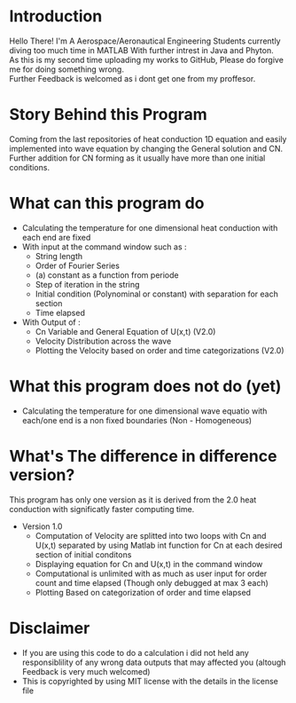 # Introduction
Hello There! 
I'm A Aerospace/Aeronautical Engineering Students currently diving too much time in MATLAB With further intrest in Java and Phyton.<br>
As this is my second time uploading my works to GitHub, Please do forgive me for doing something wrong.<br>
Further Feedback is welcomed as i dont get one from my proffesor.<br>

# Story Behind this Program
Coming from the last repositories of heat conduction 1D equation and easily implemented into wave equation by changing the General solution and CN.<br>
Further addition for CN forming as it usually have more than one initial conditions. <br>

# What can this program do
- Calculating the temperature for one dimensional heat conduction with each end are fixed<br>
- With input at the command window such as :<br>
  - String length<br>
  - Order of Fourier Series<br>
  - (a) constant as a function from periode<br>
  - Step of iteration in the string<br>
  - Initial condition (Polynominal or constant) with separation for each section<br>
  - Time elapsed<br>
- With Output of : <br>
  - Cn Variable and General Equation of U(x,t) (V2.0)<br>
  - Velocity Distribution across the wave<br>
  - Plotting the Velocity based on order and time categorizations (V2.0)<br>

# What this program does not do (yet)
- Calculating the temperature for one dimensional wave equatio with each/one end is a non fixed boundaries (Non - Homogeneous)<br>

# What's The difference in difference version? <br>
This program has only one version as it is derived from the 2.0 heat conduction with significatly faster computing time.<br>
- Version 1.0 <br>
  - Computation of Velocity are splitted into two loops with Cn and U(x,t) separated by using Matlab int function for Cn at each desired section of initial conditons<br>
  - Displaying equation for Cn and U(x,t) in the command window<br>
  - Computational is unlimited with as much as user input for order count and time elapsed (Though only debugged at max 3 each)<br>
  - Plotting Based on categorization of order and time elapsed<br>

# Disclaimer
- If you are using this code to do a calculation i did not held any responsiblility of any wrong data outputs that may affected you (altough Feedback is very much welcomed)<br>
- This is copyrighted by using MIT license with the details in the license file<br>
